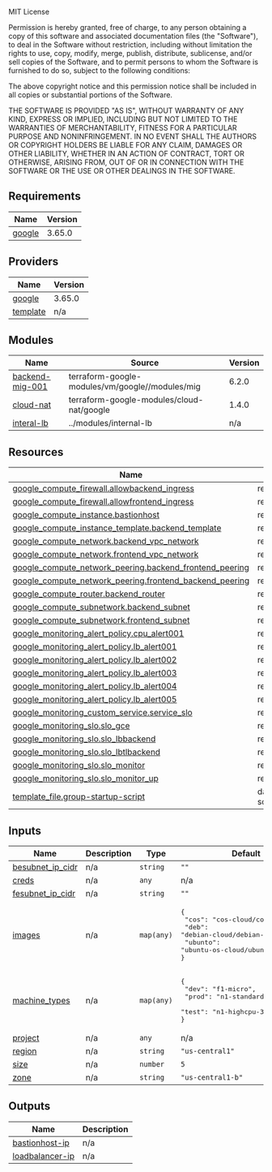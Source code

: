 MIT License

Permission is hereby granted, free of charge, to any person obtaining a copy
of this software and associated documentation files (the "Software"), to deal
in the Software without restriction, including without limitation the rights
to use, copy, modify, merge, publish, distribute, sublicense, and/or sell
copies of the Software, and to permit persons to whom the Software is
furnished to do so, subject to the following conditions:

The above copyright notice and this permission notice shall be included in all
copies or substantial portions of the Software.

THE SOFTWARE IS PROVIDED "AS IS", WITHOUT WARRANTY OF ANY KIND, EXPRESS OR
IMPLIED, INCLUDING BUT NOT LIMITED TO THE WARRANTIES OF MERCHANTABILITY,
FITNESS FOR A PARTICULAR PURPOSE AND NONINFRINGEMENT. IN NO EVENT SHALL THE
AUTHORS OR COPYRIGHT HOLDERS BE LIABLE FOR ANY CLAIM, DAMAGES OR OTHER
LIABILITY, WHETHER IN AN ACTION OF CONTRACT, TORT OR OTHERWISE, ARISING FROM,
OUT OF OR IN CONNECTION WITH THE SOFTWARE OR THE USE OR OTHER DEALINGS IN THE
SOFTWARE.

## Requirements

| Name | Version |
|------|---------|
| <a name="requirement_google"></a> [google](#requirement\_google) | 3.65.0 |

## Providers

| Name | Version |
|------|---------|
| <a name="provider_google"></a> [google](#provider\_google) | 3.65.0 |
| <a name="provider_template"></a> [template](#provider\_template) | n/a |

## Modules

| Name | Source | Version |
|------|--------|---------|
| <a name="module_backend-mig-001"></a> [backend-mig-001](#module\_backend-mig-001) | terraform-google-modules/vm/google//modules/mig | 6.2.0 |
| <a name="module_cloud-nat"></a> [cloud-nat](#module\_cloud-nat) | terraform-google-modules/cloud-nat/google | 1.4.0 |
| <a name="module_interal-lb"></a> [interal-lb](#module\_interal-lb) | ../modules/internal-lb | n/a |

## Resources

| Name | Type |
|------|------|
| [google_compute_firewall.allowbackend_ingress](https://registry.terraform.io/providers/hashicorp/google/3.65.0/docs/resources/compute_firewall) | resource |
| [google_compute_firewall.allowfrontend_ingress](https://registry.terraform.io/providers/hashicorp/google/3.65.0/docs/resources/compute_firewall) | resource |
| [google_compute_instance.bastionhost](https://registry.terraform.io/providers/hashicorp/google/3.65.0/docs/resources/compute_instance) | resource |
| [google_compute_instance_template.backend_template](https://registry.terraform.io/providers/hashicorp/google/3.65.0/docs/resources/compute_instance_template) | resource |
| [google_compute_network.backend_vpc_network](https://registry.terraform.io/providers/hashicorp/google/3.65.0/docs/resources/compute_network) | resource |
| [google_compute_network.frontend_vpc_network](https://registry.terraform.io/providers/hashicorp/google/3.65.0/docs/resources/compute_network) | resource |
| [google_compute_network_peering.backend_frontend_peering](https://registry.terraform.io/providers/hashicorp/google/3.65.0/docs/resources/compute_network_peering) | resource |
| [google_compute_network_peering.frontend_backend_peering](https://registry.terraform.io/providers/hashicorp/google/3.65.0/docs/resources/compute_network_peering) | resource |
| [google_compute_router.backend_router](https://registry.terraform.io/providers/hashicorp/google/3.65.0/docs/resources/compute_router) | resource |
| [google_compute_subnetwork.backend_subnet](https://registry.terraform.io/providers/hashicorp/google/3.65.0/docs/resources/compute_subnetwork) | resource |
| [google_compute_subnetwork.frontend_subnet](https://registry.terraform.io/providers/hashicorp/google/3.65.0/docs/resources/compute_subnetwork) | resource |
| [google_monitoring_alert_policy.cpu_alert001](https://registry.terraform.io/providers/hashicorp/google/3.65.0/docs/resources/monitoring_alert_policy) | resource |
| [google_monitoring_alert_policy.lb_alert001](https://registry.terraform.io/providers/hashicorp/google/3.65.0/docs/resources/monitoring_alert_policy) | resource |
| [google_monitoring_alert_policy.lb_alert002](https://registry.terraform.io/providers/hashicorp/google/3.65.0/docs/resources/monitoring_alert_policy) | resource |
| [google_monitoring_alert_policy.lb_alert003](https://registry.terraform.io/providers/hashicorp/google/3.65.0/docs/resources/monitoring_alert_policy) | resource |
| [google_monitoring_alert_policy.lb_alert004](https://registry.terraform.io/providers/hashicorp/google/3.65.0/docs/resources/monitoring_alert_policy) | resource |
| [google_monitoring_alert_policy.lb_alert005](https://registry.terraform.io/providers/hashicorp/google/3.65.0/docs/resources/monitoring_alert_policy) | resource |
| [google_monitoring_custom_service.service_slo](https://registry.terraform.io/providers/hashicorp/google/3.65.0/docs/resources/monitoring_custom_service) | resource |
| [google_monitoring_slo.slo_gce](https://registry.terraform.io/providers/hashicorp/google/3.65.0/docs/resources/monitoring_slo) | resource |
| [google_monitoring_slo.slo_lbbackend](https://registry.terraform.io/providers/hashicorp/google/3.65.0/docs/resources/monitoring_slo) | resource |
| [google_monitoring_slo.slo_lbtlbackend](https://registry.terraform.io/providers/hashicorp/google/3.65.0/docs/resources/monitoring_slo) | resource |
| [google_monitoring_slo.slo_monitor](https://registry.terraform.io/providers/hashicorp/google/3.65.0/docs/resources/monitoring_slo) | resource |
| [google_monitoring_slo.slo_monitor_up](https://registry.terraform.io/providers/hashicorp/google/3.65.0/docs/resources/monitoring_slo) | resource |
| [template_file.group-startup-script](https://registry.terraform.io/providers/hashicorp/template/latest/docs/data-sources/file) | data source |

## Inputs

| Name | Description | Type | Default | Required |
|------|-------------|------|---------|:--------:|
| <a name="input_besubnet_ip_cidr"></a> [besubnet\_ip\_cidr](#input\_besubnet\_ip\_cidr) | n/a | `string` | `""` | no |
| <a name="input_creds"></a> [creds](#input\_creds) | n/a | `any` | n/a | yes |
| <a name="input_fesubnet_ip_cidr"></a> [fesubnet\_ip\_cidr](#input\_fesubnet\_ip\_cidr) | n/a | `string` | `""` | no |
| <a name="input_images"></a> [images](#input\_images) | n/a | `map(any)` | <pre>{<br>  "cos": "cos-cloud/cos-stable",<br>  "deb": "debian-cloud/debian-9",<br>  "ubunto": "ubuntu-os-cloud/ubuntu-1804-lts"<br>}</pre> | no |
| <a name="input_machine_types"></a> [machine\_types](#input\_machine\_types) | n/a | `map(any)` | <pre>{<br>  "dev": "f1-micro",<br>  "prod": "n1-standard-1",<br>  "test": "n1-highcpu-32"<br>}</pre> | no |
| <a name="input_project"></a> [project](#input\_project) | n/a | `any` | n/a | yes |
| <a name="input_region"></a> [region](#input\_region) | n/a | `string` | `"us-central1"` | no |
| <a name="input_size"></a> [size](#input\_size) | n/a | `number` | `5` | no |
| <a name="input_zone"></a> [zone](#input\_zone) | n/a | `string` | `"us-central1-b"` | no |

## Outputs

| Name | Description |
|------|-------------|
| <a name="output_bastionhost-ip"></a> [bastionhost-ip](#output\_bastionhost-ip) | n/a |
| <a name="output_loadbalancer-ip"></a> [loadbalancer-ip](#output\_loadbalancer-ip) | n/a |
